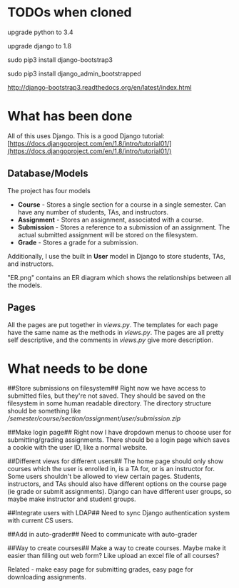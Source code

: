 # TODOs when cloned #
upgrade python to 3.4

upgrade django to 1.8

sudo pip3 install django-bootstrap3

sudo pip3 install django_admin_bootstrapped


http://django-bootstrap3.readthedocs.org/en/latest/index.html
# What has been done #
All of this uses Django. This is a good Django tutorial: [https://docs.djangoproject.com/en/1.8/intro/tutorial01/](https://docs.djangoproject.com/en/1.8/intro/tutorial01/)

## Database/Models ##
The project has four models

* **Course** - Stores a single section for a course in a single semester. Can have any number of students, TAs, and instructors.
* **Assignment** - Stores an assignment, associated with a course.
* **Submission** - Stores a reference to a submission of an assignment. The actual submitted assignment will be stored on the filesystem.
* **Grade** - Stores a grade for a submission.

Additionally, I use the built in **User** model in Django to store students, TAs, and instructors.

"ER.png" contains an ER diagram which shows the relationships between all the models.

## Pages ##
All the pages are put together in *views.py*. The templates for each page have the same name as the methods in *views.py*. The pages are all pretty self descriptive, and the comments in *views.py* give more description.

# What needs to be done #

##Store submissions on filesystem##
Right now we have access to submitted files, but they're not saved. They should be saved on the filesystem in some human readable directory. The directory structure should be something like */semester/course/section/assignment/user/submission.zip*

##Make login page##
Right now I have dropdown menus to choose user for submitting/grading assignments. There should be a login page which saves a cookie with the user ID, like a normal website.

##Different views for different users##
The home page should only show courses which the user is enrolled in, is a TA for, or is an instructor for. Some users shouldn't be allowed to view certain pages. Students, instructors, and TAs should also have different options on the course page (ie grade or submit assignments). Django can have different user groups, so maybe make instructor and student groups.

##Integrate users with LDAP##
Need to sync Django authentication system with current CS users.

##Add in auto-grader##
Need to communicate with auto-grader

##Way to create courses##
Make a way to create courses. Maybe make it easier than filling out web form? Like upload an excel file of all courses?

Related - make easy page for submitting grades, easy page for downloading assignments.
